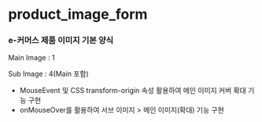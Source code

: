 # product_image_form

### e-커머스 제품 이미지 기본 양식

Main Image : 1

Sub Image  : 4(Main 포함)


- MouseEvent 및 CSS transform-origin 속성 활용하여 메인 이미지 커버 확대 기능 구현
- onMouseOver를 활용하여 서브 이미지 > 메인 이미지(확대) 기능 구현
